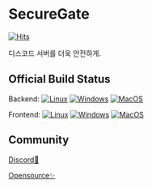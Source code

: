 # SecureGate
[![Hits](https://hits.seeyoufarm.com/api/count/incr/badge.svg?url=https%3A%2F%2Fgithub.com%2Fsecuregate-org&count_bg=%2379C83D&title_bg=%23555555&icon=&icon_color=%23E7E7E7&title=hits&edge_flat=false)](https://hits.seeyoufarm.com)

디스코드 서버를 더욱 안전하게.

## Official Build Status
Backend: [![Linux](https://github.com/securegate-org/Backend/actions/workflows/linux.yml/badge.svg)](https://github.com/securegate-org/Backend/actions/workflows/linux.yml)
[![Windows](https://github.com/securegate-org/Backend/actions/workflows/windows.yml/badge.svg)](https://github.com/securegate-org/Backend/actions/workflows/windows.yml)
[![MacOS](https://github.com/securegate-org/Backend/actions/workflows/macOS.yml/badge.svg)](https://github.com/securegate-org/Backend/actions/workflows/macOS.yml)

Frontend: [![Linux](https://github.com/securegate-org/Frontend/actions/workflows/linux.yml/badge.svg)](https://github.com/securegate-org/Frontend/actions/workflows/linux.yml)
[![Windows](https://github.com/securegate-org/Frontend/actions/workflows/windows.yml/badge.svg)](https://github.com/securegate-org/Frontend/actions/workflows/windows.yml)
[![MacOS](https://github.com/securegate-org/Frontend/actions/workflows/macOS.yml/badge.svg)](https://github.com/securegate-org/Frontend/actions/workflows/macOS.yml)

## Community
[Discord💬](https://securegate.gg/official)

[Opensource✨](https://github.com/securegate-org/SecureGate-Lite)
